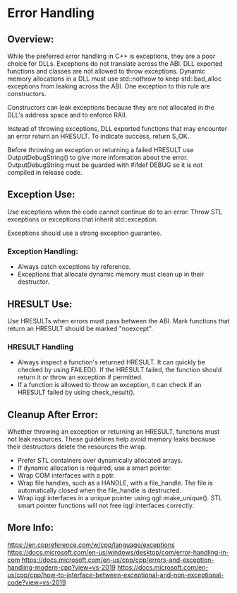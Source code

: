 Error Handling
==============

## Overview:
While the preferred error handling in C++ is exceptions, they are a poor choice 
for DLLs. Exceptions do not translate across the ABI. DLL exported functions 
and classes are not allowed to throw exceptions. Dynamic memory allocations in 
a DLL must use std::nothrow to keep std::bad_alloc exceptions from leaking 
across the ABI. One exception to this rule are constructors. 

Constructors can leak exceptions because they are not allocated in the DLL's 
address space and to enforce RAII.  

Instead of throwing exceptions, DLL exported functions that may encounter an 
error return an HRESULT. To indicate success, return S_OK.  

Before throwing an exception or returning a failed HRESULT use 
OutputDebugString() to give more information about the error. OutputDebugString 
must be guarded with #ifdef DEBUG so it is not compiled in release code.

## Exception Use:
Use exceptions when the code cannot continue do to an error. Throw STL 
exceptions or exceptions that inherit std::exception.  

Exceptions should use a strong exception guarantee.

### Exception Handling:
* Always catch exceptions by reference.
* Exceptions that allocate dynamic memory must clean up in their destructor.

## HRESULT Use:
Use HRESULTs when errors must pass between the ABI. Mark functions that return 
an HRESULT should be marked "noexcept".

### HRESULT Handling
* Always inspect a function's returned HRESULT. It can quickly be checked by 
  using FAILED(). If the HRESULT failed, the function should return it or
  throw an exception if permitted.
* If a function is allowed to throw an exception, it can check if an HRESULT 
  failed by using check_result().

## Cleanup After Error:
Whether throwing an exception or returning an HRESULT, functions must not leak
resources. These guidelines help avoid memory leaks because their destructors 
delete the resources the wrap.
* Prefer STL containers over dynamically allocated arrays.
* If dynamic allocation is required, use a smart pointer.
* Wrap COM interfaces with a pptr.
* Wrap file handles, such as a HANDLE, with a file_handle. The file is  
  automatically closed when the file_handle is destructed.
* Wrap iqgl interfaces in a unique pointer using qgl::make_unique(). STL smart
  pointer functions will not free iqgl interfaces correctly. 

## More Info:
https://en.cppreference.com/w/cpp/language/exceptions
https://docs.microsoft.com/en-us/windows/desktop/com/error-handling-in-com
https://docs.microsoft.com/en-us/cpp/cpp/errors-and-exception-handling-modern-cpp?view=vs-2019
https://docs.microsoft.com/en-us/cpp/cpp/how-to-interface-between-exceptional-and-non-exceptional-code?view=vs-2019